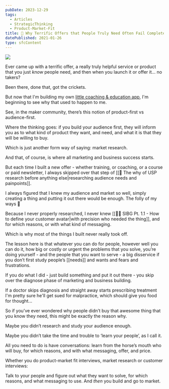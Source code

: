 ```yaml
---
pubDate: 2023-12-29
tags:
  - Articles
  - StrategicThinking
  - Product-Market-Fit
title: 📄 Why Terrific Offers that People Truly Need Often Fail Completely
datePublished: 2021-01-26
type: sfcContent
---
```


![](SalesFlowCoach.app_Diagnose-before-prescribing-in-sales_MartinStellar.png)

Ever came up with a terrific offer, a really truly helpful service or product that you just *know* people need, and then when you launch it or offer it… no takers?

Been there, done that, got the crickets.

But now that I'm building my own [little coaching & education app](https://salesflowcoach.app/vault/welcome-to-salesflow-coach), I'm beginning to see why that used to happen to me.

See, in the maker community, there’s this notion of product-first vs audience-first.

Where the thinking goes: if you build your audience first, they will inform you as to what kind of product they want, and need, and what it is that they will be willing to buy.

Which is just another form way of saying: market research.

And that, of course, is where all marketing and business success starts.

But each time I built a new offer - whether training, or coaching, or a course or paid newsletter, I always skipped over that step of [[📄 The why of USP research before anything else|researching audience needs and painpoints]].

I always figured that I knew my audience and market so well, simply creating a thing and putting it out there would be enough. The folly of my ways 🤷

Because I never properly researched, I never knew [[👨‍🎓 SIBG Pt. 1.1 - How to define your customer avatar|with precision who needed the thing]], and for which reasons, or with what kind of messaging.

Which is why most of the things I built never really took off.

The lesson here is that whatever you can do for people, however well you can do it, how big or costly or urgent the problems that you solve, you’re doing yourself - and the people that you want to serve - a big disservice if you don’t first study people’s [[needs]] and wants and fears and frustrations.

If you do what I did - just build something and put it out there - you skip over the diagnose phase of marketing and business building.

If a doctor skips diagnosis and straight away starts prescribing treatment I'm pretty sure he'll get sued for malpractice, which should give you food for thought...

So if you’ve ever wondered why people didn’t buy that awesome thing that you know they need, this might be exactly the reason why.

Maybe you didn’t research and study your audience enough.

Maybe you didn’t take the time and trouble to ‘learn your people’, as I call it.

All you need to do is have conversations: learn from the horse’s mouth who will buy, for which reasons, and with what messaging, offer, and price.

Whether you do product-market fit interviews, market research or customer interviews:

Talk to your people and figure out what they want to solve, for which reasons, and what messaging to use. And *then* you build and go to market.

